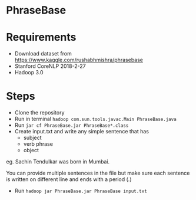 # PhraseBase

# Requirements
- Download dataset from https://www.kaggle.com/rushabhmishra/phrasebase
- Stanford CoreNLP 2018-2-27
- Hadoop 3.0

# Steps
- Clone the repository
- Run in terminal
  ``` hadoop com.sun.tools.javac.Main PhraseBase.java ```
- Run
  ``` jar cf PhraseBase.jar PhraseBase*.class ```
- Create input.txt and write any simple sentence that has
  - subject
  - verb phrase 
  - object
 
 eg. Sachin Tendulkar was born in Mumbai.
 
 You can provide multiple sentences in the file but make sure each sentence is written on different line and ends with a period (.)
- Run
  ``` hadoop jar PhraseBase.jar PhraseBase input.txt ```
